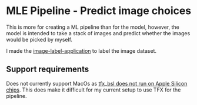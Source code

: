 # MLE Pipeline - Predict image choices
This is more for creating a ML pipeline than for the model, however, the model is intended to take a stack of images
and predict whether the images would be picked by myself.

I made the [image-label-application](https://github.com/sora4222/image-label-application) to label the image dataset.

## Support requirements
Does not currently support MacOs as [tfx_bsl does not run on Apple Silicon chips](https://stackoverflow.com/questions/75611977/tensorflow-transform-installation-failure-on-mac-m2).
This does make it difficult for my current setup to use TFX for the pipeline.
